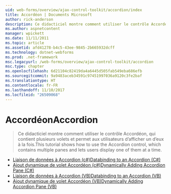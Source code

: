 ```yaml
---
uid: web-forms/overview/ajax-control-toolkit/accordion/index
title: Accordéon | Documents Microsoft
author: rick-anderson
description: Ce didacticiel montre comment utiliser le contrôle Accordéon, qui contient plusieurs volets et permet aux utilisateurs d’afficher un d’eux à la fois.
ms.author: aspnetcontent
manager: wpickett
ms.date: 11/11/2011
ms.topic: article
ms.assetid: afd41278-b4c5-43ee-9845-2b665932dcff
ms.technology: dotnet-webforms
ms.prod: .net-framework
msc.legacyurl: /web-forms/overview/ajax-control-toolkit/accordion
msc.type: chapter
ms.openlocfilehash: 6d21104c82419da4a6445d505fab549eba686efb
ms.sourcegitcommit: 9a9483aceb34591c97451997036a9120c3fe2baf
ms.translationtype: HT
ms.contentlocale: fr-FR
ms.lasthandoff: 11/10/2017
ms.locfileid: "26509068"
---
```

<a name="accordion"></a><span data-ttu-id="b415e-103">Accordéon</span><span class="sxs-lookup"><span data-stu-id="b415e-103">Accordion</span></span>
====================
> <span data-ttu-id="b415e-104">Ce didacticiel montre comment utiliser le contrôle Accordéon, qui contient plusieurs volets et permet aux utilisateurs d’afficher un d’eux à la fois.</span><span class="sxs-lookup"><span data-stu-id="b415e-104">This tutorial shows how to use the Accordion control, which contains multiple panes and lets users display one of them at a time.</span></span>


- [<span data-ttu-id="b415e-105">Liaison de données à Accordion (c#)</span><span class="sxs-lookup"><span data-stu-id="b415e-105">Databinding to an Accordion (C#)</span></span>](databinding-to-an-accordion-cs.md)
- [<span data-ttu-id="b415e-106">Ajout dynamique de volet Accordéon (c#)</span><span class="sxs-lookup"><span data-stu-id="b415e-106">Dynamically Adding Accordion Pane (C#)</span></span>](dynamically-adding-an-accordion-pane-cs.md)
- [<span data-ttu-id="b415e-107">Liaison de données à Accordion (VB)</span><span class="sxs-lookup"><span data-stu-id="b415e-107">Databinding to an Accordion (VB)</span></span>](databinding-to-an-accordion-vb.md)
- [<span data-ttu-id="b415e-108">Ajout dynamique de volet Accordéon (VB)</span><span class="sxs-lookup"><span data-stu-id="b415e-108">Dynamically Adding Accordion Pane (VB)</span></span>](dynamically-adding-an-accordion-pane-vb.md)
